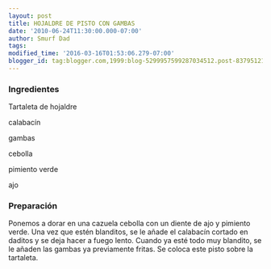 ```yaml
---
layout: post
title: HOJALDRE DE PISTO CON GAMBAS
date: '2010-06-24T11:30:00.000-07:00'
author: Smurf Dad
tags: 
modified_time: '2016-03-16T01:53:06.279-07:00'
blogger_id: tag:blogger.com,1999:blog-5299957599287034512.post-8379512199956926203
---
```


<h3>Ingredientes</h3>

Tartaleta de hojaldre

calabacín

gambas

cebolla

pimiento verde

ajo

<h3>Preparación</h3>

Ponemos a dorar en una cazuela cebolla con un diente de ajo y pimiento verde. Una vez que estén blanditos, se le añade el calabacín cortado en daditos y se deja hacer a fuego lento. Cuando ya esté todo muy blandito, se le añaden las gambas ya previamente fritas. Se coloca este pisto sobre la tartaleta.

